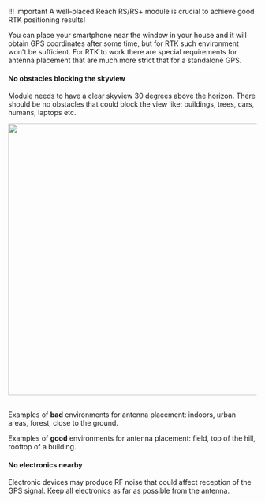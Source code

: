 !!! important
    A well-placed Reach RS/RS+ module is crucial to achieve good RTK positioning results!

You can place your smartphone near the window in your house and it will obtain GPS coordinates after some time, but for RTK such environment won't be sufficient. For RTK to work there are special requirements for antenna placement that are much more strict that for a standalone GPS.

#### No obstacles blocking the skyview

Module needs to have a clear skyview 30 degrees above the horizon. There should be no obstacles that could block the view like: buildings, trees, cars, humans, laptops etc.

<div style="text-align: center;"><img src="../img/reachrs/placement/skyview-obstacles.png" style="width: 550px;"></div><br>


Examples of **bad** environments for antenna placement: indoors, urban areas, forest, close to the ground.

Examples of **good** environments for antenna placement: field, top of the hill, rooftop of a building.

#### No electronics nearby

Electronic devices may produce RF noise that could affect reception of the GPS signal. Keep all electronics as far as possible from the antenna.
